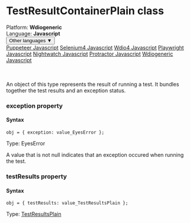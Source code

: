 # TestResultContainerPlain class
<div class='platform-bar-container-div'><div class='platform-bar-div'>Platform:  <b> Wdiogeneric</b>
</div><div class='platform-bar-div'>Language: <b>Javascript</b></div><div class='dropdown-button-container-div'><button class='sdk-language-dropdown-button'>Other languages ▼</button><div class='dropdown-content'>
<a href='../../puppeteer/javascript/testresultcontainerplain'>Puppeteer Javascript</a>
<a href='../../selenium4/javascript/testresultcontainerplain'>Selenium4 Javascript</a>
<a href='../../wdio4/javascript/testresultcontainerplain'>Wdio4 Javascript</a>
<a href='../../playwright/javascript/testresultcontainerplain'>Playwright Javascript</a>
<a href='../../nightwatch/javascript/testresultcontainerplain'>Nightwatch Javascript</a>
<a href='../../protractor/javascript/testresultcontainerplain'>Protractor Javascript</a>
<a href='../../wdiogeneric/javascript/testresultcontainerplain'>Wdiogeneric Javascript</a>
</div></div><br /><br /></div>




An object of this type represents the result of running a test. It bundles together the test results and an exception status.


### exception property
#### Syntax


    obj = { exception: value_EyesError };
    

Type: EyesError

A value that is not null indicates that an exception occured when running the test.

### testResults property
#### Syntax


    obj = { testResults: value_TestResultsPlain };
    

Type: [TestResultsPlain](./testresultsplain)
